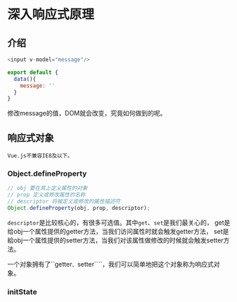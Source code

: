 
# 深入响应式原理

## 介绍

```js
<input v-model="message"/>

export default {
  data(){
    message: ''
  }
}
```

修改message的值，DOM就会改变，究竟如何做到的呢。

## 响应式对象
    Vue.js不兼容IE8及以下。

### Object.defineProperty

```js
// obj 要在其上定义属性的对象
// prop 定义或修改属性的名称
// descriptor 将被定义或修改的属性描述符
Object.defineProperty(obj, prop, descriptor);
```

```descriptor```是比较核心的，有很多可选值。其中```get```、```set```是我们最关心的，
get是给obj一个属性提供的getter方法，当我们访问属性时就会触发getter方法，
set是給obj一个属性提供的setter方法，当我们对该属性做修改的时候就会触发setter方法。

一个对象拥有了``getter```、```setter````，我们可以简单地把这个对象称为响应式对象。

### initState
